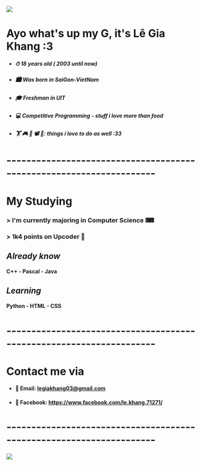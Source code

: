 ![](https://i.pinimg.com/originals/8c/9a/07/8c9a079986a4ce112882fea6db3ffdee.gif)
# **Ayo what's up my G, it's Lê Gia Khang :3**
- ##### ⏱  18 years old ( 2003 until now)
- ##### 🏙 Was born in SaiGon-VietNam
- ##### 🎓 Freshman in UIT 
- ##### 💻 Competitive Programming - stuff i love more than food
- ##### 🏋  ️🎮  🎸 📽 📙: things i love to do as well :33
# --------------------------------------------------------------------
# **My Studying**
### > I'm currently majoring in Computer Science ⌨
### > 1k4 points on Upcoder 💾
## *Already know*
#### C++ - Pascal - Java
## *Learning* 
#### Python - HTML - CSS
# --------------------------------------------------------------------
# **Contact me via**
- #### 📧 Email: legiakhang03@gmail.com
- #### 📱 Facebook: https://www.facebook.com/le.khang.71271/
# --------------------------------------------------------------------
![](https://i.pinimg.com/originals/0d/e9/dd/0de9dd222e45806ebad5a334e821c397.gif)



